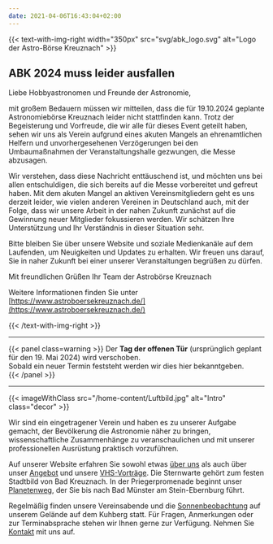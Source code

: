 ```yaml
---
date: 2021-04-06T16:43:04+02:00
---
```




{{< text-with-img-right width="350px" src="svg/abk_logo.svg" alt="Logo der Astro-Börse Kreuznach" >}}

## ABK 2024 muss leider ausfallen

Liebe Hobbyastronomen und Freunde der Astronomie,

mit großem Bedauern müssen wir mitteilen, dass die für 19.10.2024 geplante Astronomiebörse Kreuznach leider nicht stattfinden kann. Trotz der Begeisterung und Vorfreude, die wir alle für dieses Event geteilt haben, sehen wir uns als Verein aufgrund eines akuten Mangels an ehrenamtlichen Helfern und unvorhergesehenen Verzögerungen bei den Umbaumaßnahmen der Veranstaltungshalle gezwungen, die Messe abzusagen.

Wir verstehen, dass diese Nachricht enttäuschend ist, und möchten uns bei allen entschuldigen, die sich bereits auf die Messe vorbereitet und gefreut haben. Mit dem akuten Mangel an aktiven Vereinsmitgliedern geht es uns derzeit leider, wie vielen anderen Vereinen in Deutschland auch, mit der Folge, dass wir unsere Arbeit in der nahen Zukunft zunächst auf die Gewinnung neuer Mitglieder fokussieren werden. Wir schätzen Ihre Unterstützung und Ihr Verständnis in dieser Situation sehr.

Bitte bleiben Sie über unsere Website und soziale Medienkanäle auf dem Laufenden, um Neuigkeiten und Updates zu erhalten. Wir freuen uns darauf, Sie in naher Zukunft bei einer unserer Veranstaltungen begrüßen zu dürfen.

Mit freundlichen Grüßen
Ihr Team der Astrobörse Kreuznach


Weitere Informationen finden Sie unter  
[https://www.astroboersekreuznach.de/](https://www.astroboersekreuznach.de/)

{{< /text-with-img-right >}}

---
{{< panel class=warning >}}
Der **Tag der offenen Tür** (ursprünglich geplant für den 19. Mai 2024) wird verschoben.  
Sobald ein neuer Termin feststeht werden wir dies hier bekanntgeben.  
{{< /panel >}}

---

{{< imageWithClass src="/home-content/Luftbild.jpg" alt="Intro" class="decor" >}}

Wir sind ein eingetragener Verein und haben es zu unserer Aufgabe gemacht, der Bevölkerung die Astronomie näher zu bringen, wissenschaftliche Zusammenhänge zu veranschaulichen und mit unserer professionellen Ausrüstung praktisch vorzuführen.

Auf unserer Website erfahren Sie sowohl etwas [über uns](/ueber-uns/verein/) als auch über unser [Angebot](/ueber-uns/angebot/) und unsere [VHS-Vorträge](/vhs/). Die Sternwarte gehört zum festen Stadtbild von Bad Kreuznach. In der Priegerpromenade beginnt unser [Planetenweg](/ueber-uns/planetenweg), der Sie bis nach Bad Münster am Stein-Ebernburg führt.

Regelmäßig finden unsere Vereinsabende und die [Sonnenbeobachtung](/ueber-uns/sonnenbeobachtung/) auf unserem Gelände auf dem Kuhberg statt. Für Fragen, Anmerkungen oder zur Terminabsprache stehen wir Ihnen gerne zur Verfügung. Nehmen Sie [Kontakt](/kontakt) mit uns auf.
